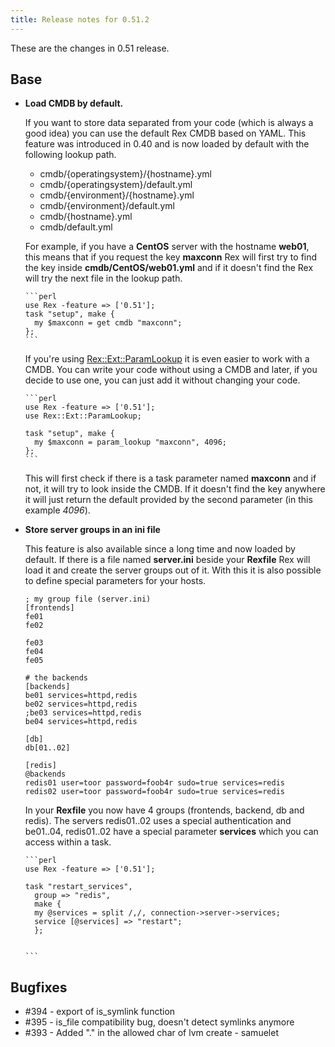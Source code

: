 ```yaml
---
title: Release notes for 0.51.2
---
```


These are the changes in 0.51 release.

## Base

-   **Load CMDB by default.**

    If you want to store data separated from your code (which is always a good idea) you can use the default Rex CMDB based on YAML. This feature was introduced in 0.40 and is now loaded by default with the following lookup path.

    -   cmdb/{operatingsystem}/{hostname}.yml
    -   cmdb/{operatingsystem}/default.yml
    -   cmdb/{environment}/{hostname}.yml
    -   cmdb/{environment}/default.yml
    -   cmdb/{hostname}.yml
    -   cmdb/default.yml

     

    For example, if you have a **CentOS** server with the hostname **web01**, this means that if you request the key **maxconn** Rex will first try to find the key inside **cmdb/CentOS/web01.yml** and if it doesn't find the Rex will try the next file in the lookup path.

        ```perl
        use Rex -feature => ['0.51'];
        task "setup", make {
          my $maxconn = get cmdb "maxconn";
        };
        ```

     

    If you're using [Rex::Ext::ParamLookup](http://modules.rexify.org/module/Rex::Ext::ParamLookup) it is even easier to work with a CMDB. You can write your code without using a CMDB and later, if you decide to use one, you can just add it without changing your code.

        ```perl
        use Rex -feature => ['0.51'];
        use Rex::Ext::ParamLookup;
        
        task "setup", make {
          my $maxconn = param_lookup "maxconn", 4096;
        };
        ```

    This will first check if there is a task parameter named **maxconn** and if not, it will try to look inside the CMDB. If it doesn't find the key anywhere it will just return the default provided by the second parameter (in this example *4096*).

     

-   **Store server groups in an ini file**

    This feature is also available since a long time and now loaded by default. If there is a file named **server.ini** beside your **Rexfile** Rex will load it and create the server groups out of it. With this it is also possible to define special parameters for your hosts.

        ; my group file (server.ini)
        [frontends]
        fe01
        fe02

        fe03
        fe04
        fe05

        # the backends
        [backends]
        be01 services=httpd,redis
        be02 services=httpd,redis
        ;be03 services=httpd,redis
        be04 services=httpd,redis

        [db]
        db[01..02]

        [redis]
        @backends
        redis01 user=toor password=foob4r sudo=true services=redis
        redis02 user=toor password=foob4r sudo=true services=redis

    In your **Rexfile** you now have 4 groups (frontends, backend, db and redis). The servers redis01..02 uses a special authentication and be01..04, redis01..02 have a special parameter **services** which you can access within a task.

        ```perl
        use Rex -feature => ['0.51'];
        
        task "restart_services",
          group => "redis",
          make {
          my @services = split /,/, connection->server->services;
          service [@services] => "restart";
          };

     
        ```

## Bugfixes

-   \#394 - export of is\_symlink function
-   \#395 - is\_file compatibility bug, doesn't detect symlinks anymore
-   \#393 - Added "." in the allowed char of lvm create - samuelet

